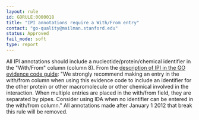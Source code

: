 ```yaml
---
layout: rule
id: GORULE:0000018
title: "IPI annotations require a With/From entry"
contact: "go-quality@mailman.stanford.edu"
status: Approved
fail_mode: soft
type: report
---
```

All IPI annotations should include a nucleotide/protein/chemical
identifier in the "With/From" column (column 8). From the [description
of IPI in the GO evidence code guide](http://www.geneontology.org/GO.evidence.shtml#ipi):
"We strongly recommend making an entry in the with/from column when using this
evidence code to include an identifier for the other protein or other
macromolecule or other chemical involved in the interaction. When
multiple entries are placed in the with/from field, they are separated
by pipes. Consider using IDA when no identifier can be entered in the
with/from column." All annotations made after January 1 2012 that break
this rule will be removed.
